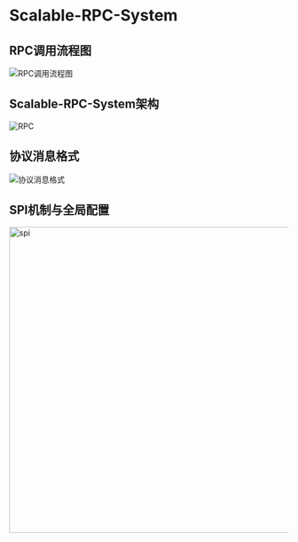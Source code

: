 # Scalable-RPC-System
## RPC调用流程图
![RPC调用流程图](https://github.com/LinfengHe2001/Scalable-RPC-System/assets/97234740/f153ccac-bf69-4aed-be61-b69e78857252)
## Scalable-RPC-System架构
![RPC](https://github.com/user-attachments/assets/04bc4bbb-a1cc-4e39-a21e-9c57963d7aa8)
## 协议消息格式
![协议消息格式](https://github.com/LinfengHe2001/Scalable-RPC-System/assets/97234740/f3be492f-5839-4e50-a751-e5d34686b18a)
## SPI机制与全局配置
<img width="551" alt="spi" src="https://github.com/user-attachments/assets/8b61fea7-bacb-4fd8-9e32-7beb2d3c5eea">

